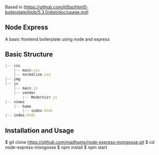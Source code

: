 Based in (https://github.com/h5bp/html5-boilerplate/blob/5.3.0/dist/doc/usage.md)

## Node Express
A basic frontend boilerplate using node and express

## Basic Structure

```javascript
|-- css
    |-- main.css
    |-- normalize.css
|-- img
|-- js
    |-- main.js
    |-- vendor
        |-- Modernizr.js
|-- views
    |-- home
        |-- index.html
|-- index.html
```

## Installation and Usage

$ git clone https://github.com/madhums/node-express-mongoose.git
$ cd node-express-mongoose
$ npm install
$ npm start


